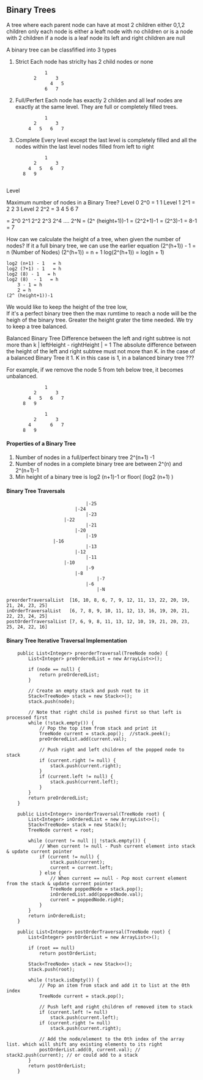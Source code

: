 ## Binary Trees
A tree where each parent node can have at most 2 children either 0,1,2 children only
each node is either a leaft node with no children or is a node with 2 children
if a node is a leaf node its left and right children are null

A binary tree can be classfified into 3 types 
1. Strict
Each node has striclty has 2 child nodes or none
```
              1
          2       3
                4   5   
              6   7
```
2. Full/Perfert 
Each node has exactly 2 childen and all leaf nodes are exactly at the same level. They are full or completely filled trees.
```
              1
          2       3
        4   5   6   7
```
3. Complete
Every level except the last level is completely filled and all the nodes within the last level nodes filled from left to right
```
              1
          2       3
        4   5   6   7
      8   9  
       
```
Level

Maximum number of nodes in a Binary Tree?
    Level 0     2^0 = 1                     1
    Level 1     2^1 = 2             2               3
    Level 2     2^2 = 3         4       5       6       7

= 2^0  2^1  2^2  2^3  2^4 ....  2^N = (2^ (height+1))-1
= (2^2+1)-1 = (2^3)-1 = 8-1 = 7 

How can we calculate the height of a tree, when given the number of nodes?
If it a full binary tree, we can use the earlier equation
    (2^(h+1)) - 1 = n (Number of Nodes)
    (2^(h+1))     = n + 1
    log(2^(h+1))     = log(n + 1)
    
    log2 (n+1) - 1   = h
    log2 (7+1) - 1   = h
    log2 (8) - 1   = h
    log2 (8)  - 1   = h
        3 - 1 = h
        2 = h
    (2^ (height+1))-1
    
We would like to keep the height of the tree low,      
If it's a perfect binary tree then the max rumtime to reach a node will be the heigh of the binary tree.
Greater the height grater the time needed. 
We try to keep a tree balanced.

Balanced  Binary Tree
Difference between the left and right subtree is not more than k 
        | leftHeight - rightHeight | = 1
The absolute difference between the height of the left and right subtree must not more than K. in the case of a balanced Binary Tree it 1. K in this case is 1, in a balanced binary tree ???

For example, if we remove the node 5 from teh below tree, it becomes unbalanced.
```
              1
          2       3
        4   5   6   7
      8   9

              1
          2       3
        4       6   7
      8   9  
```
     
#### Properties of a Binary Tree
1. Number of nodes in a full/perfect binary tree 2^(n+1) -1
2. Number of nodes in a complete binary tree are between 2^(n) and 2^(n+1)-1
3. Min height of a binary tree is log2 (n+1)-1 or floor( (log2 (n+1) )
   
#### Binary Tree Traversals
```
                             |-25
                         |-24
                             |-23
                     |-22
                             |-21
                         |-20
                             |-19
                 |-16
                             |-13
                         |-12
                             |-11
                     |-10
                             |-9
                         |-8
                                 |-7
                             |-6
                                 |-N
```
```
preorderTraversalList  [16, 10, 8, 6, 7, 9, 12, 11, 13, 22, 20, 19, 21, 24, 23, 25]
inOrderTraversalList   [6, 7, 8, 9, 10, 11, 12, 13, 16, 19, 20, 21, 22, 23, 24, 25]
postOrderTraversalList [7, 6, 9, 8, 11, 13, 12, 10, 19, 21, 20, 23, 25, 24, 22, 16]
```
   
#### Binary Tree Iterative Traversal Implementation
```
    public List<Integer> preorderTraversal(TreeNode node) {
        List<Integer> preOrderedList = new ArrayList<>();

        if (node == null) {
            return preOrderedList;
        }

        // Create an empty stack and push root to it
        Stack<TreeNode> stack = new Stack<>();
        stack.push(node);

        // Note that right child is pushed first so that left is processed first
        while (!stack.empty()) {
            // Pop the top item from stack and print it
            TreeNode current = stack.pop();  //stack.peek();
            preOrderedList.add(current.val);

            // Push right and left children of the popped node to stack
            if (current.right != null) {
                stack.push(current.right);
            }
            if (current.left != null) {
                stack.push(current.left);
            }
        }
        return preOrderedList;
    }

    public List<Integer> inorderTraversal(TreeNode root) {
        List<Integer> inOrderedList = new ArrayList<>();
        Stack<TreeNode> stack = new Stack();
        TreeNode current = root;

        while (current != null || !stack.empty()) {
            // When current != null - Push current element into stack & update current pointer
            if (current != null) {
                stack.push(current);
                current = current.left;
            } else {
                // When current == null - Pop most current element from the stack & update current pointer
                TreeNode poppedNode = stack.pop();
                inOrderedList.add(poppedNode.val);
                current = poppedNode.right;
            }
        }
        return inOrderedList;
    }

    public List<Integer> postOrderTraversal(TreeNode root) {
        List<Integer> postOrderList = new ArrayList<>();

        if (root == null)
            return postOrderList;
        
        Stack<TreeNode> stack = new Stack<>();
        stack.push(root);        

        while (!stack.isEmpty()) {
            // Pop an item from stack and add it to list at the 0th index
            TreeNode current = stack.pop();

            // Push left and right children of removed item to stack
            if (current.left != null)
                stack.push(current.left);
            if (current.right != null)
                stack.push(current.right);

            // Add the node/element to the 0th index of the array list. which will shift any existing elements to its right
            postOrderList.add(0, current.val); // stack2.push(current); // or could add to a stack
        }
        return postOrderList;
    }

```     
